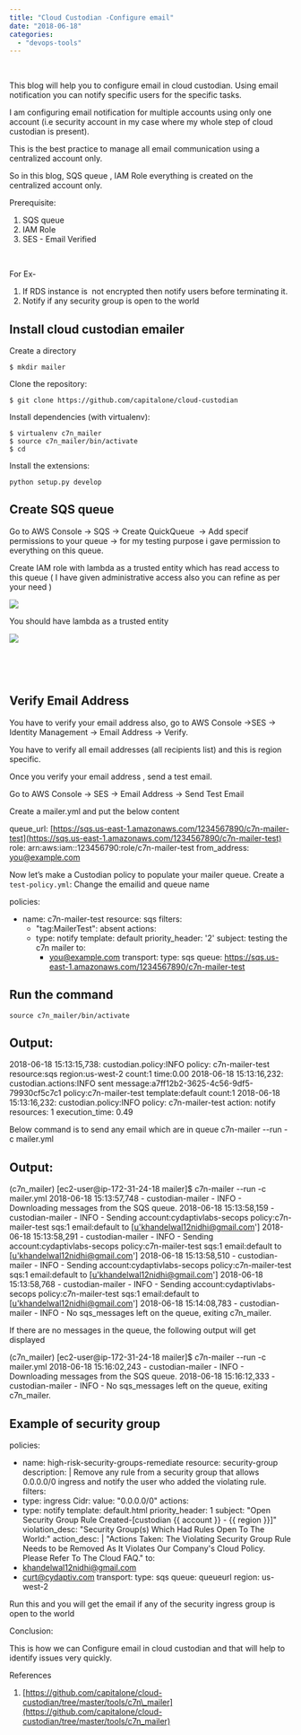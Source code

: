```yaml
---
title: "Cloud Custodian -Configure email"
date: "2018-06-18"
categories: 
  - "devops-tools"
---
```


 

This blog will help you to configure email in cloud custodian. Using email notification you can notify specific users for the specific tasks.

I am configuring email notification for multiple accounts using only one account (i.e security account in my case where my whole step of cloud custodian is present).

This is the best practice to manage all email communication using a centralized account only.

So in this blog, SQS queue , IAM Role everything is created on the centralized account only.

Prerequisite:

1. SQS queue
2. IAM Role
3. SES - Email Verified

 

For Ex-

1. If RDS instance is  not encrypted then notify users before terminating it.
2. Notify if any security group is open to the world

## Install cloud custodian emailer

Create a directory

```
$ mkdir mailer
```

Clone the repository:

```
$ git clone https://github.com/capitalone/cloud-custodian
```

Install dependencies (with virtualenv):

```
$ virtualenv c7n_mailer
$ source c7n_mailer/bin/activate
$ cd 
```

Install the extensions:

```
python setup.py develop
```

## Create SQS queue

Go to AWS Console -> SQS -> Create QuickQueue  -> Add specif permissions to your queue -> for my testing purpose i gave permission to everything on this queue.

Create IAM role with lambda as a trusted entity which has read access to this queue ( I have given administrative access also you can refine as per your need )

![](https://cdn-images-1.medium.com/max/800/1*2_88F8reOnU1knTCkfBEXg.png)

You should have lambda as a trusted entity

![](https://cdn-images-1.medium.com/max/800/1*Ha05l25T8LeqmPfH4LkPSg.png)

 

 

## Verify Email Address

You have to verify your email address also, go to AWS Console ->SES -> Identity Management -> Email Address -> Verify.

You have to verify all email addresses (all recipients list) and this is region specific.

Once you verify your email address , send a test email.

Go to AWS Console -> SES -> Email Address -> Send Test Email

Create a mailer.yml and put the below content

queue\_url: [https://sqs.us-east-1.amazonaws.com/1234567890/c7n-mailer-test](https://sqs.us-east-1.amazonaws.com/1234567890/c7n-mailer-test)
role: arn:aws:iam::123456790:role/c7n-mailer-test
from\_address: you@example.com

Now let’s make a Custodian policy to populate your mailer queue. Create a `test-policy.yml`: Change the emailid and queue name

policies:
  - name: c7n-mailer-test
    resource: sqs
    filters:
     - "tag:MailerTest": absent
    actions:
      - type: notify
        template: default
        priority\_header: '2'
        subject: testing the c7n mailer
        to:
          - you@example.com
        transport:
          type: sqs
          queue: https://sqs.us-east-1.amazonaws.com/1234567890/c7n-mailer-test

## Run the command

```
source c7n_mailer/bin/activate
```

## Output:

2018-06-18 15:13:15,738: custodian.policy:INFO policy: c7n-mailer-test resource:sqs region:us-west-2 count:1 time:0.00
2018-06-18 15:13:16,232: custodian.actions:INFO sent message:a7ff12b2-3625-4c56-9df5-79930cf5c7c1 policy:c7n-mailer-test template:default count:1
2018-06-18 15:13:16,232: custodian.policy:INFO policy: c7n-mailer-test action: notify resources: 1 execution\_time: 0.49

Below command is to send any email which are in queue
c7n-mailer --run -c mailer.yml

## Output:

(c7n\_mailer) \[ec2-user@ip-172-31-24-18 mailer\]$ c7n-mailer --run -c mailer.yml
2018-06-18 15:13:57,748 - custodian-mailer - INFO - Downloading messages from the SQS queue.
2018-06-18 15:13:58,159 - custodian-mailer - INFO - Sending account:cydaptivlabs-secops policy:c7n-mailer-test sqs:1 email:default to \[[u'khandelwal12nidhi@gmail.com](mailto:u%27khandelwal12nidhi@gmail.com)'\]
2018-06-18 15:13:58,291 - custodian-mailer - INFO - Sending account:cydaptivlabs-secops policy:c7n-mailer-test sqs:1 email:default to \[[u'khandelwal12nidhi@gmail.com](mailto:u%27khandelwal12nidhi@gmail.com)'\]
2018-06-18 15:13:58,510 - custodian-mailer - INFO - Sending account:cydaptivlabs-secops policy:c7n-mailer-test sqs:1 email:default to \[[u'khandelwal12nidhi@gmail.com](mailto:u%27khandelwal12nidhi@gmail.com)'\]
2018-06-18 15:13:58,768 - custodian-mailer - INFO - Sending account:cydaptivlabs-secops policy:c7n-mailer-test sqs:1 email:default to \[[u'khandelwal12nidhi@gmail.com](mailto:u%27khandelwal12nidhi@gmail.com)'\]
2018-06-18 15:14:08,783 - custodian-mailer - INFO - No sqs\_messages left on the queue, exiting c7n\_mailer.

If there are no messages in the queue, the following output will get displayed

(c7n\_mailer) \[ec2-user@ip-172-31-24-18 mailer\]$ c7n-mailer --run -c mailer.yml
2018-06-18 15:16:02,243 - custodian-mailer - INFO - Downloading messages from the SQS queue.
2018-06-18 15:16:12,333 - custodian-mailer - INFO - No sqs\_messages left on the queue, exiting c7n\_mailer.

## Example of security group

policies:
- name: high-risk-security-groups-remediate
resource: security-group
description: |
Remove any rule from a security group that allows 0.0.0.0/0 ingress
and notify the user who added the violating rule.
filters:
- type: ingress
Cidr:
value: "0.0.0.0/0"
actions:
- type: notify
template: default.html
priority\_header: 1
subject: "Open Security Group Rule Created-\[custodian {{ account }} - {{ region }}\]"
violation\_desc: "Security Group(s) Which Had Rules Open To The World:"
action\_desc: |
"Actions Taken: The Violating Security Group Rule Needs to be Removed As It
Violates Our Company's Cloud Policy. Please Refer To The Cloud FAQ."
to:
- khandelwal12nidhi@gmail.com
- curt@cydaptiv.com
transport:
type: sqs
queue: queueurl
region: us-west-2

Run this and you will get the email if any of the security ingress group is open to the world

Conclusion:

This is how we can Configure email in cloud custodian and that will help to identify issues very quickly.

References

1. [https://github.com/capitalone/cloud-custodian/tree/master/tools/c7n\_mailer](https://github.com/capitalone/cloud-custodian/tree/master/tools/c7n_mailer)
